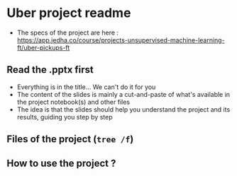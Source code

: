 # Uber project readme
* The specs of the project are here : https://app.jedha.co/course/projects-unsupervised-machine-learning-ft/uber-pickups-ft

## Read the .pptx first
* Everything is in the title... We can't do it for you
* The content of the slides is mainly a cut-and-paste of what's available in the project notebook(s) and other files
* The idea is that the slides should help you understand the project and its results, guiding you step by step


## Files of the project (`tree /f`)

## How to use the project ?
